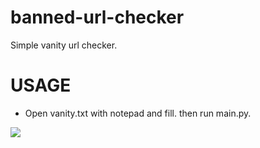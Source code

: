 # banned-url-checker
Simple vanity url checker.

# USAGE
- Open vanity.txt with notepad and fill. then run main.py.

![](https://hits.sh/github.com/Yan-Jobs/banned-url-checker.svg)
